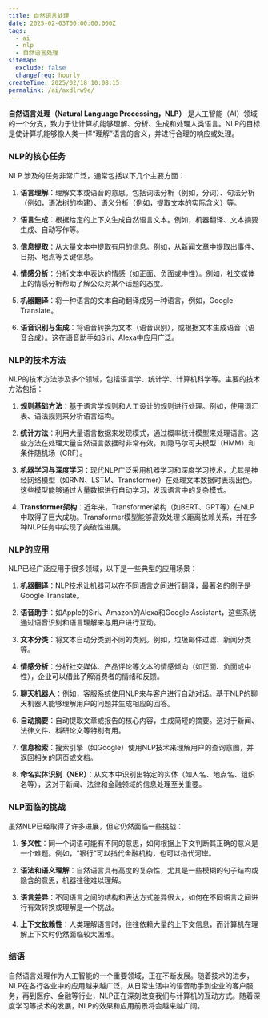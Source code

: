 ```yaml
---
title: 自然语言处理
date: 2025-02-03T00:00:00.000Z
tags:
  - ai
  - nlp
  - 自然语言处理
sitemap:
  exclude: false
  changefreq: hourly
createTime: 2025/02/18 10:08:15
permalink: /ai/axdlrw9e/
---
```


**自然语言处理（Natural Language Processing，NLP）** 是人工智能（AI）领域的一个分支，致力于让计算机能够理解、分析、生成和处理人类语言。NLP的目标是使计算机能够像人类一样“理解”语言的含义，并进行合理的响应或处理。

### NLP的核心任务
NLP 涉及的任务非常广泛，通常包括以下几个主要方面：

1. **语言理解**：理解文本或语音的意思。包括词法分析（例如，分词）、句法分析（例如，语法树的构建）、语义分析（例如，提取文本的实际含义）等。
   
2. **语言生成**：根据给定的上下文生成自然语言文本。例如，机器翻译、文本摘要生成、自动写作等。

3. **信息提取**：从大量文本中提取有用的信息。例如，从新闻文章中提取出事件、日期、地点等关键信息。

4. **情感分析**：分析文本中表达的情感（如正面、负面或中性）。例如，社交媒体上的情感分析帮助了解公众对某个话题的态度。

5. **机器翻译**：将一种语言的文本自动翻译成另一种语言，例如，Google Translate。

6. **语音识别与生成**：将语音转换为文本（语音识别），或根据文本生成语音（语音合成）。这在语音助手如Siri、Alexa中应用广泛。

### NLP的技术方法
NLP的技术方法涉及多个领域，包括语言学、统计学、计算机科学等。主要的技术方法包括：

1. **规则基础方法**：基于语言学规则和人工设计的规则进行处理。例如，使用词汇表、语法规则来分析语言结构。

2. **统计方法**：利用大量语言数据来发现模式，通过概率统计模型来处理语言。这些方法在处理大量自然语言数据时非常有效，如隐马尔可夫模型（HMM）和条件随机场（CRF）。

3. **机器学习与深度学习**：现代NLP广泛采用机器学习和深度学习技术，尤其是神经网络模型（如RNN、LSTM、Transformer）在处理文本数据时表现出色。这些模型能够通过大量数据进行自动学习，发现语言中的复杂模式。

4. **Transformer架构**：近年来，Transformer架构（如BERT、GPT等）在NLP中取得了巨大成功。Transformer模型能够高效处理长距离依赖关系，并在多种NLP任务中实现了突破性进展。

### NLP的应用
NLP已经广泛应用于很多领域，以下是一些典型的应用场景：

1. **机器翻译**：NLP技术让机器可以在不同语言之间进行翻译，最著名的例子是Google Translate。

2. **语音助手**：如Apple的Siri、Amazon的Alexa和Google Assistant，这些系统通过语音识别和语言理解来与用户进行互动。

3. **文本分类**：将文本自动分类到不同的类别。例如，垃圾邮件过滤、新闻分类等。

4. **情感分析**：分析社交媒体、产品评论等文本的情感倾向（如正面、负面或中性），企业可以借此了解消费者的情绪和反馈。

5. **聊天机器人**：例如，客服系统使用NLP来与客户进行自动对话。基于NLP的聊天机器人能够理解用户的问题并生成相应的回答。

6. **自动摘要**：自动提取文章或报告的核心内容，生成简短的摘要。这对于新闻、法律文件、科研论文等特别有用。

7. **信息检索**：搜索引擎（如Google）使用NLP技术来理解用户的查询意图，并返回相关的网页或文档。

8. **命名实体识别（NER）**：从文本中识别出特定的实体（如人名、地点名、组织名等），这对于新闻、法律和金融领域的信息处理至关重要。

### NLP面临的挑战
虽然NLP已经取得了许多进展，但它仍然面临一些挑战：

1. **多义性**：同一个词语可能有不同的意思，如何根据上下文判断其正确的意义是一个难题。例如，“银行”可以指代金融机构，也可以指代河岸。

2. **语法和语义理解**：自然语言具有高度的复杂性，尤其是一些模糊的句子结构或隐含的意思，机器往往难以理解。

3. **语言差异**：不同语言之间的结构和表达方式差异很大，如何在不同语言之间进行有效转换或理解是一个挑战。

4. **上下文依赖性**：人类理解语言时，往往依赖大量的上下文信息，而计算机在理解上下文时仍然面临较大困难。

### 结语
自然语言处理作为人工智能的一个重要领域，正在不断发展。随着技术的进步，NLP在各行各业中的应用越来越广泛，从日常生活中的语音助手到企业的客户服务，再到医疗、金融等行业，NLP正在深刻改变我们与计算机的互动方式。随着深度学习等技术的发展，NLP的效果和应用前景将会越来越广阔。